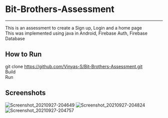 # Bit-Brothers-Assessment
---

This is an assessment to create a Sign up, Login and a home page <br/>
This was implemented using java in Android, Firebase Auth, Firebase Database

How to Run
----
git clone https://github.com/Vinyas-S/Bit-Brothers-Assessment.git <br/>
Build <br/>
Run <br/>

Screenshots
---
![Screenshot_20210927-204649](https://user-images.githubusercontent.com/69859338/134938635-0e64ff2d-0361-44c0-b978-f28edfba91b3.png)
![Screenshot_20210927-204824](https://user-images.githubusercontent.com/69859338/134938653-09c02177-4b7e-4f1c-b1ac-b8bae192e738.png)
![Screenshot_20210927-204757](https://user-images.githubusercontent.com/69859338/134938663-0328f918-57d9-4264-85c2-5126398324ee.png)
